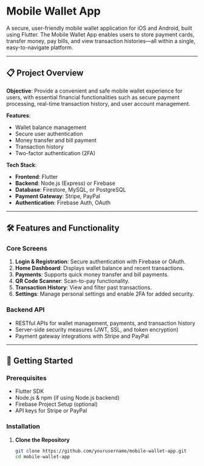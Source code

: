 # Mobile Wallet App

A secure, user-friendly mobile wallet application for iOS and Android, built using Flutter. The Mobile Wallet App enables users to store payment cards, transfer money, pay bills, and view transaction histories—all within a single, easy-to-navigate platform.

---

## 📋 Project Overview

**Objective**: Provide a convenient and safe mobile wallet experience for users, with essential financial functionalities such as secure payment processing, real-time transaction history, and user account management.

**Features**:
- Wallet balance management
- Secure user authentication
- Money transfer and bill payment
- Transaction history
- Two-factor authentication (2FA)

**Tech Stack**:
- **Frontend**: Flutter
- **Backend**: Node.js (Express) or Firebase
- **Database**: Firestore, MySQL, or PostgreSQL
- **Payment Gateway**: Stripe, PayPal
- **Authentication**: Firebase Auth, OAuth

---

## 🛠️ Features and Functionality

### Core Screens
1. **Login & Registration**: Secure authentication with Firebase or OAuth.
2. **Home Dashboard**: Displays wallet balance and recent transactions.
3. **Payments**: Supports quick money transfer and bill payments.
4. **QR Code Scanner**: Scan-to-pay functionality.
5. **Transaction History**: View and filter past transactions.
6. **Settings**: Manage personal settings and enable 2FA for added security.

### Backend API
- RESTful APIs for wallet management, payments, and transaction history
- Server-side security measures (JWT, SSL, and token encryption)
- Payment gateway integrations with Stripe and PayPal

---

## 🚀 Getting Started

### Prerequisites
- Flutter SDK
- Node.js & npm (if using Node.js backend)
- Firebase Project Setup (optional)
- API keys for Stripe or PayPal

### Installation

1. **Clone the Repository**
   ```bash
   git clone https://github.com/yourusername/mobile-wallet-app.git
   cd mobile-wallet-app
